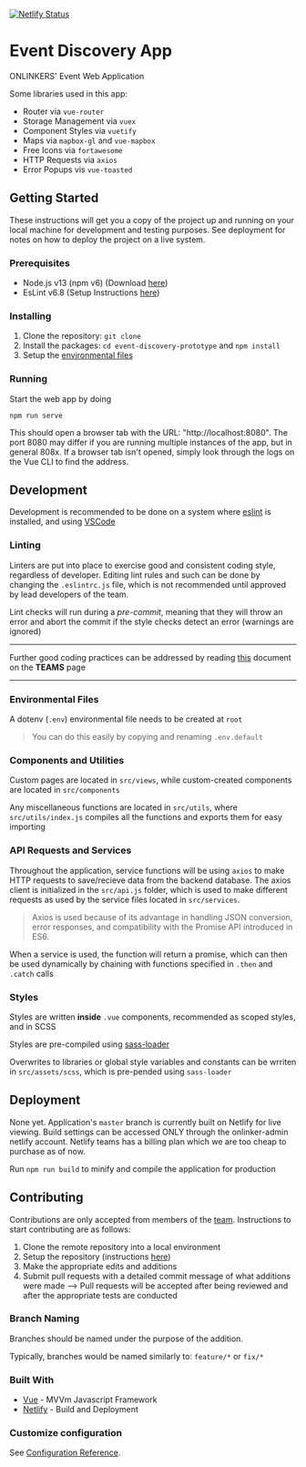 [![Netlify Status](https://api.netlify.com/api/v1/badges/9c2b1115-c493-484a-a3be-e9062c9573f4/deploy-status)](https://app.netlify.com/sites/link-link-web-app/deploys)

# Event Discovery App
ONLINKERS' Event Web Application

Some libraries used in this app:
- Router via `vue-router`
- Storage Management via `vuex`
- Component Styles via `vuetify`
- Maps via `mapbox-gl` and `vue-mapbox`
- Free Icons via `fortawesome`
- HTTP Requests via `axios`
- Error Popups vis `vue-toasted`

## Getting Started

These instructions will get you a copy of the project up and running on your local machine for development and testing purposes. See deployment for notes on how to deploy the project on a live system.

### Prerequisites

- Node.js v13 (npm v6) (Download [here](https://nodejs.org/en/download/))
- EsLint v6.8 (Setup Instructions [here](https://eslint.org/))

### Installing

1. Clone the repository: ```git clone```
2. Install the packages: ```cd event-discovery-prototype``` and ```npm install```
3. Setup the [environmental files](#environmental-files)

### Running

Start the web app by doing

```npm run serve```

This should open a browser tab with the URL: "http://localhost:8080". The port 8080 may differ if you are running multiple instances of the app, but in general 808x. If a browser tab isn't opened, simply look through the logs on the Vue CLI to find the address. 

## Development

Development is recommended to be done on a system where [eslint](https://eslint.org/) is installed, and using [VSCode](https://code.visualstudio.com/)

### Linting

Linters are put into place to exercise good and consistent coding style, regardless of developer. Editing lint rules and such can be done by changing the `.eslintrc.js` file, which is not recommended until approved by lead developers of the team.

Lint checks will run during a *pre-commit*, meaning that they will throw an error and abort the commit if the style checks detect an error (warnings are ignored)

<hr />

Further good coding practices can be addressed by reading [this](https://github.com/orgs/onlinkers/teams/principal/discussions/1) document on the **TEAMS** page

<hr />

### Environmental Files

A dotenv (`.env`) environmental file needs to be created at `root`

> You can do this easily by copying and renaming `.env.default`

### Components and Utilities

Custom pages are located in `src/views`, while custom-created components are located in `src/components`

Any miscellaneous functions are located in `src/utils`, where `src/utils/index.js` compiles all the functions and exports them for easy importing

### API Requests and Services

Throughout the application, service functions will be using `axios` to make HTTP requests to save/recieve data from the backend database. The axios client is initialized in the `src/api.js` folder, which is used to make different requests as used by the service files located in `src/services`.

> Axios is used because of its advantage in handling JSON conversion, error responses, and compatibility with the Promise API introduced in ES6. 

When a service is used, the function will return a promise, which can then be used dynamically by chaining with functions specified in `.then` and `.catch` calls

### Styles

Styles are written **inside** `.vue` components, recommended as scoped styles, and in SCSS

Styles are pre-compiled using [sass-loader](https://vue-loader.vuejs.org/guide/pre-processors.html#sass)

Overwrites to libraries or global style variables and constants can be wrriten in `src/assets/scss`, which is pre-pended using `sass-loader`

## Deployment

None yet. Application's `master` branch is currently built on Netlify for live viewing. Build settings can be accessed ONLY through the onlinker-admin netlify account. Netlify teams has a billing plan which we are too cheap to purchase as of now.

Run `npm run build` to minify and compile the application for production

## Contributing
Contributions are only accepted from members of the [team](https://github.com/orgs/onlinkers/people). Instructions to start contributing are as follows:

1. Clone the remote repository into a local environment
2. Setup the repository (instructions [here](#getting-started))
3. Make the appropriate edits and additions
4. Submit pull requests with a detailed commit message of what additions were made
--> Pull requests will be accepted after being reviewed and after the appropriate tests are conducted

### Branch Naming
Branches should be named under the purpose of the addition.

Typically, branches would be named similarly to: `feature/*` or `fix/*`

### Built With

* [Vue](https://vuejs.org/v2/guide/) - MVVm Javascript Framework
* [Netlify](https://www.netlify.com/) - Build and Deployment

### Customize configuration
See [Configuration Reference](https://cli.vuejs.org/config/).
